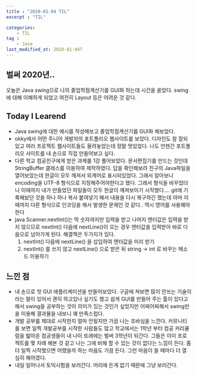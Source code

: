```yaml
---
title : "2020-01-04 TIL"
excerpt : "TIL"

categories:
    - TIL
tag :
    - Java
last_modified_at: 2020-01-04T
---
```

## 벌써 2020년..
오늘은 Java swing으로 나의 졸업학점계산기를 GUI화 하는데 시간을 쏟았다. swing에 대해 이해하게 되었고 여전히 Layout 등은 어려운 것 같다.

## Today I Learend 
* Java swing에 대한 예시를 작성해보고 졸업학점계산기를 GUI화 해보았다. 
* okky에서 어떤 주니어 개발자의 포트폴리오 웹사이트를 보았다. 디자인도 참 잘되있고 여러 프로젝트 웹사이트들도 올려놓았는데 정말 멋있었다. 나도 언젠간 포트폴리오 사이트를 내 손으로 직접 만들어보고 싶다.
* 다른 학교 컴공친구에게 받은 과제를 1강 풀어보았다. 문서편집기를 만드는 것인데 StringBuffer 클래스를 이용하여 제작하였다. 답을 확인해보려 친구의 Java파일을 열어보았는데 한글이 모두 깨져서 외계어로 표시되있었다. 그래서 알아보니 encoding을 UTF-8 형식으로 지정해주어야한다고 했다. 그래서 형식을 바꾸었더니 이때까지 내가 만들었던 파일들이 모두 한글이 깨져보이기 시작했다.... git에 기록해놨던 것을 하나 하나 복사 붙여넣기 해서 내용을 다시 복구하긴 했는데 아마 이때까지 다른 형식으로 인코딩을 해서 발생한 문제인 것 같다.. 역시 영어를 사용해야한다
* java Scanner.nextInt()는 딱 숫자까지만 입력을 받고 나머지 엔터값은 입력을 받지 않으므로 nextInt() 다음에 nextLine()이 오는 경우 엔터값을 입력받아 바로 다음으로 넘어가게 된다. 해결책은 두가지가 있다.
    1. nextInt() 다음에 nextLine() 을 삽입하여 엔터값을 미리 받기
    2. nextInt() 를 쓰지 않고 nextLine() 으로 받은 뒤 string -> int 로 바꾸는 메소드 이용하기

## 느낀 점
 * 내 손으로 첫 GUI 애플리케이션을 만들어보았다. 구글에 쳐보면 많이 안쓰는 기술이라는 말이 있어서 괜히 하고있나 싶기도 했고 쉽게 GUI를 만들어 주는 툴이 있다고 해서 swing을 공부하는 것이 의미가 있는 것인가 싶었지만 어찌어찌해서 swing만을 이용해 결과물을 내보니 꽤 만족스럽다.
 * 개발 공부를 제대로 시작한지 얼마 안됬지만 가끔 나는 조바심을 느낀다. 커뮤니티를 보면 일찍 개발공부를 시작한 사람들도 많고 학교에서는 1학년 부터 컴공 커리큘럼을 밟아온 컴공생들이 내 나이 또래에는 벌써 3학년이 되간다. 그들은 이미 프로젝트를 몇 차례 해본 것 같고 나는 그에 비해 할 수 있는 것이 없다는 느낌이 든다. 좀 더 일찍 시작했으면 어땠을까 하는 마음도 가끔 든다. 그런 마음이 들 때마다 더 열심히 해야겠다.
 * 내일 일어나서 토익시험을 보러간다. 머리에 든게 없기 때문에 그냥 보러간다. 